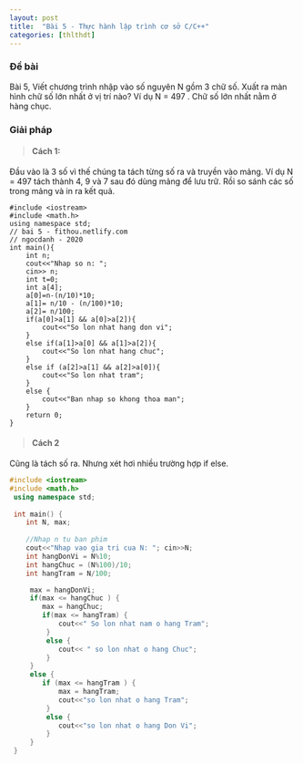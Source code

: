 ```yaml
---
layout: post
title:  "Bài 5 - Thực hành lập trình cơ sở C/C++"
categories: [thlthdt]
---
```

### Đề bài

Bài 5, Viết chương trình nhập vào số nguyên N gồm 3 chữ số. Xuất ra màn hình chữ số lớn nhất ở vị trí nào?
Ví dụ N = 497 . Chữ số lớn nhất nằm ở hàng chục.

### Giải pháp

> #### Cách 1: 

Đầu vào là 3 số vì thế chúng ta tách từng số ra và truyền vào mảng. Ví dụ N = 497 tách thành 4, 9 và 7 sau đó dùng mảng để lưu trữ. Rồi so sánh các số trong mảng và in ra kết quả.

```
#include <iostream>
#include <math.h>
using namespace std;
// bai 5 - fithou.netlify.com
// ngocdanh - 2020
int main(){
    int n;
    cout<<"Nhap so n: ";
    cin>> n;
    int t=0;
    int a[4];
    a[0]=n-(n/10)*10;
    a[1]= n/10 - (n/100)*10;
    a[2]= n/100;
    if(a[0]>a[1] && a[0]>a[2]){
        cout<<"So lon nhat hang don vi";
    }
    else if(a[1]>a[0] && a[1]>a[2]){
        cout<<"So lon nhat hang chuc";
    }
    else if (a[2]>a[1] && a[2]>a[0]){
        cout<<"So lon nhat tram";
    }
    else {
        cout<<"Ban nhap so khong thoa man";
    }
    return 0;
}
```

> #### Cách 2

Cũng là tách số ra. Nhưng xét hơi nhiều trường hợp if else.

```c++
#include <iostream>
#include <math.h>
 using namespace std;
 
 int main() {
 	int N, max;
 	
 	//Nhap n tu ban phim
 	cout<<"Nhap vao gia tri cua N: "; cin>>N;
 	int hangDonVi = N%10;
	int hangChuc = (N%100)/10;
	int hangTram = N/100;  

	 max = hangDonVi;
	 if(max <= hangChuc ) {
	 	max = hangChuc;
	 	if(max <= hangTram) {
	 		cout<<" So lon nhat nam o hang Tram";
		 }
		 else {
		 	cout<< " so lon nhat o hang Chuc";
		 }
	 }
	 else {
	 	if (max <= hangTram ) {
	 		max = hangTram;
	 		cout<<"so lon nhat o hang Tram";
		 }
		 else {
		 	cout<<"so lon nhat o hang Don Vi";
		 }
	 }
 }

```
